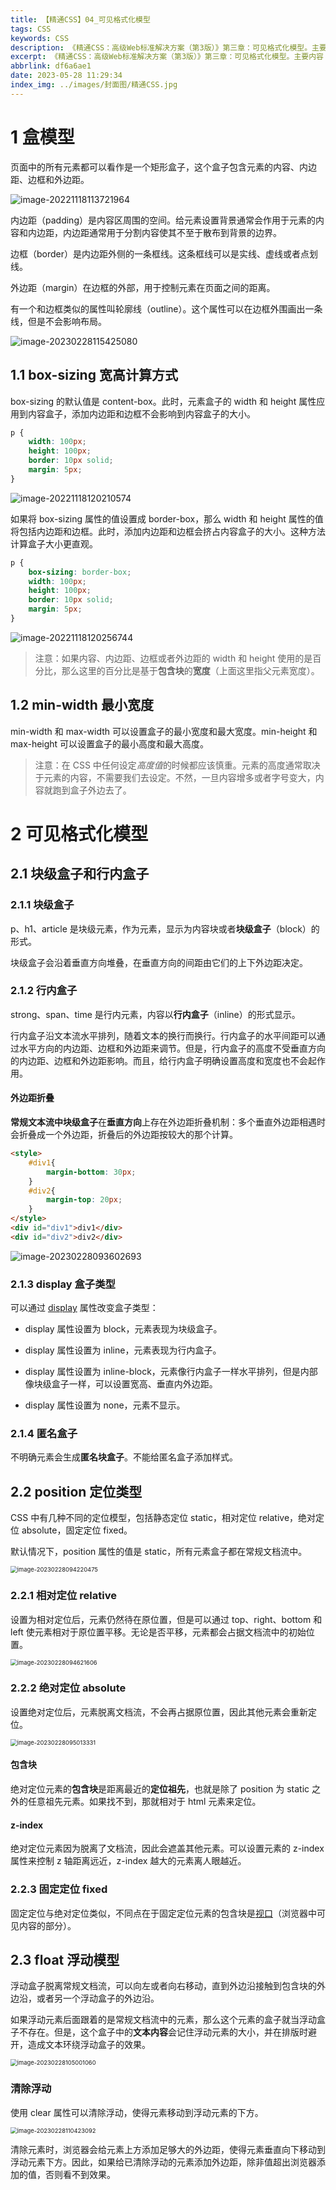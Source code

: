 ```yaml
---
title: 【精通CSS】04_可见格式化模型
tags: CSS
keywords: CSS
description: 《精通CSS：高级Web标准解决方案（第3版）》第三章：可见格式化模型。主要内容：盒模型、浮动和定位。
excerpt: 《精通CSS：高级Web标准解决方案（第3版）》第三章：可见格式化模型。主要内容：盒模型、浮动和定位。
abbrlink: df6a6ae1
date: 2023-05-28 11:29:34
index_img: ../images/封面图/精通CSS.jpg
---
```


# 1 盒模型

页面中的所有元素都可以看作是一个矩形盒子，这个盒子包含元素的内容、内边距、边框和外边距。

![image-20221118113721964](../images/【CSS】04_可见格式化模型/image-20221118113721964.png)

内边距（padding）是内容区周围的空间。给元素设置背景通常会作用于元素的内容和内边距，内边距通常用于分割内容使其不至于散布到背景的边界。

边框（border）是内边距外侧的一条框线。这条框线可以是实线、虚线或者点划线。

外边距（margin）在边框的外部，用于控制元素在页面之间的距离。

有一个和边框类似的属性叫轮廓线（outline）。这个属性可以在边框外围画出一条线，但是不会影响布局。

![image-20230228115425080](../images/【精通CSS】04_可见格式化模型/image-20230228115425080.png)

## 1.1 box-sizing 宽高计算方式

box-sizing 的默认值是 content-box。此时，元素盒子的 width 和 height 属性应用到内容盒子，添加内边距和边框不会影响到内容盒子的大小。

```css
p {
    width: 100px;
    height: 100px;
    border: 10px solid;
    margin: 5px;
}
```

![image-20221118120210574](../images/【CSS】04_可见格式化模型/image-20221118120210574.png)

如果将 box-sizing 属性的值设置成 border-box，那么 width 和 height 属性的值将包括内边距和边框。此时，添加内边距和边框会挤占内容盒子的大小。这种方法计算盒子大小更直观。

```css
p {
    box-sizing: border-box;
    width: 100px;
    height: 100px;
    border: 10px solid;
    margin: 5px;
}
```

![image-20221118120256744](../images/【CSS】04_可见格式化模型/image-20221118120256744.png)

> 注意：如果内容、内边距、边框或者外边距的 width 和 height 使用的是百分比，那么这里的百分比是基于**包含块**的**宽度**（上面这里指父元素宽度）。 

## 1.2 min-width 最小宽度

min-width 和 max-width 可以设置盒子的最小宽度和最大宽度。min-height 和 max-height 可以设置盒子的最小高度和最大高度。

> 注意：在 CSS 中任何设定*高度值*的时候都应该慎重。元素的高度通常取决于元素的内容，不需要我们去设定。不然，一旦内容增多或者字号变大，内容就跑到盒子外边去了。

# 2 可见格式化模型

## 2.1 块级盒子和行内盒子

### 2.1.1 块级盒子

p、h1、article 是块级元素，作为元素，显示为内容块或者**块级盒子**（block）的形式。

块级盒子会沿着垂直方向堆叠，在垂直方向的间距由它们的上下外边距决定。

### 2.1.2 行内盒子

strong、span、time 是行内元素，内容以**行内盒子**（inline）的形式显示。

行内盒子沿文本流水平排列，随着文本的换行而换行。行内盒子的水平间距可以通过水平方向的内边距、边框和外边距来调节。但是，行内盒子的高度不受垂直方向的内边距、边框和外边距影响。而且，给行内盒子明确设置高度和宽度也不会起作用。

#### 外边距折叠

**常规文本流中块级盒子**在**垂直方向**上存在外边距折叠机制：多个垂直外边距相遇时会折叠成一个外边距，折叠后的外边距按较大的那个计算。

```html
<style>
    #div1{
        margin-bottom: 30px;
    }
    #div2{
        margin-top: 20px;
    }
</style>
<div id="div1">div1</div>
<div id="div2">div2</div>
```

![image-20230228093602693](../images/【精通CSS】04_可见格式化模型/image-20230228093602693.png)

### 2.1.3 display 盒子类型

可以通过 [display](https://developer.mozilla.org/zh-CN/docs/Web/CSS/display) 属性改变盒子类型：

* display 属性设置为 block，元素表现为块级盒子。
* display 属性设置为 inline，元素表现为行内盒子。

* display 属性设置为 inline-block，元素像行内盒子一样水平排列，但是内部像块级盒子一样，可以设置宽高、垂直内外边距。

* display 属性设置为 none，元素不显示。

### 2.1.4 匿名盒子

不明确元素会生成**匿名块盒子**。不能给匿名盒子添加样式。

## 2.2 position 定位类型

CSS 中有几种不同的定位模型，包括静态定位 static，相对定位 relative，绝对定位 absolute，固定定位 fixed。

默认情况下，position 属性的值是 static，所有元素盒子都在常规文档流中。

<img src="../images/【精通CSS】04_可见格式化模型/image-20230228094220475.png" alt="image-20230228094220475" style="zoom:67%;" />

### 2.2.1 相对定位 relative

设置为相对定位后，元素仍然待在原位置，但是可以通过 top、right、bottom 和 left 使元素相对于原位置平移。无论是否平移，元素都会占据文档流中的初始位置。

<img src="../images/【精通CSS】04_可见格式化模型/image-20230228094621606.png" alt="image-20230228094621606" style="zoom:67%;" />

### 2.2.2 绝对定位 absolute

设置绝对定位后，元素脱离文档流，不会再占据原位置，因此其他元素会重新定位。

<img src="../images/【精通CSS】04_可见格式化模型/image-20230228095013331.png" alt="image-20230228095013331" style="zoom:67%;" />

#### 包含块

绝对定位元素的**包含块**是距离最近的**定位祖先**，也就是除了 position 为 static 之外的任意祖先元素。如果找不到，那就相对于 html 元素来定位。

#### z-index

绝对定位元素因为脱离了文档流，因此会遮盖其他元素。可以设置元素的 z-index 属性来控制 z 轴距离远近，z-index 越大的元素离人眼越近。

### 2.2.3 固定定位 fixed

固定定位与绝对定位类似，不同点在于固定定位元素的包含块是[视口](https://developer.mozilla.org/zh-CN/docs/Glossary/Viewport)（浏览器中可见内容的部分）。

## 2.3 float 浮动模型

浮动盒子脱离常规文档流，可以向左或者向右移动，直到外边沿接触到包含块的外边沿，或者另一个浮动盒子的外边沿。

如果浮动元素后面跟着的是常规文档流中的元素，那么这个元素的盒子就当浮动盒子不存在。但是，这个盒子中的**文本内容**会记住浮动元素的大小，并在排版时避开，造成文本环绕浮动盒子的效果。 

<img src="../images/【精通CSS】04_可见格式化模型/image-20230228105001060.png" alt="image-20230228105001060" style="zoom:67%;" />

### 清除浮动

使用 clear 属性可以清除浮动，使得元素移动到浮动元素的下方。

<img src="../images/【精通CSS】04_可见格式化模型/image-20230228110423092.png" alt="image-20230228110423092" style="zoom:67%;" />

清除元素时，浏览器会给元素上方添加足够大的外边距，使得元素垂直向下移动到浮动元素下方。因此，如果给已清除浮动的元素添加外边距，除非值超出浏览器添加的值，否则看不到效果。
